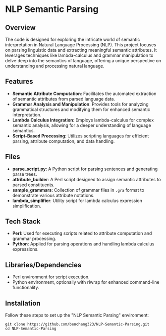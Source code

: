 # NLP Semantic Parsing

## Overview
The code is designed for exploring the intricate world of semantic interpretation in Natural Language Processing (NLP). This project focuses on parsing linguistic data and extracting meaningful semantic attributes. It leverages techniques like lambda-calculus and grammar manipulation to delve deep into the semantics of language, offering a unique perspective on understanding and processing natural language.

## Features
- **Semantic Attribute Computation**: Facilitates the automated extraction of semantic attributes from parsed language data.
- **Grammar Analysis and Manipulation**: Provides tools for analyzing grammatical structures and modifying them for enhanced semantic interpretation.
- **Lambda Calculus Integration**: Employs lambda-calculus for complex semantic analysis, allowing for a deeper understanding of language semantics.
- **Script-Based Processing**: Utilizes scripting languages for efficient parsing, attribute computation, and data handling.

## Files
- **parse_script.py**: A Python script for parsing sentences and generating parse trees.
- **attribute_builder**: A Perl script designed to assign semantic attributes to parsed constituents.
- **sample_grammars**: Collection of grammar files in `.gra` format to demonstrate various attribute notations.
- **lambda_simplifier**: Utility script for lambda calculus expression simplification.

## Tech Stack
- **Perl**: Used for executing scripts related to attribute computation and grammar processing.
- **Python**: Applied for parsing operations and handling lambda calculus expressions.

## Libraries/Dependencies
- Perl environment for script execution.
- Python environment, optionally with rlwrap for enhanced command-line functionality.

## Installation
Follow these steps to set up the "NLP Semantic Parsing" environment:
```
git clone https://github.com/benchang323/NLP-Semantic-Parsing.git
cd NLP-Semantic-Parsing
```

